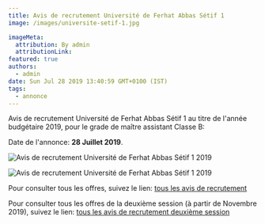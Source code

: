 ```yaml
---
title: Avis de recrutement Université de Ferhat Abbas Sétif 1
image: /images/universite-setif-1.jpg

imageMeta:
  attribution: By admin
  attributionLink:
featured: true
authors:
  - admin
date: Sun Jul 28 2019 13:40:59 GMT+0100 (IST)
tags:
  - annonce
---
```


Avis de recrutement Université de Ferhat Abbas Sétif 1 au titre de l'année budgétaire 2019, pour le grade de maître assistant Classe B:

Date de l'annonce: **28 Juillet 2019**.

![Avis de recrutement Université de Ferhat Abbas Sétif 1  2019](/images/avis-de-recruetemnt-universite-setif-1.jpg)

![Avis de recrutement Université de Ferhat Abbas Sétif 1 2019](/images/avis-de-recruetemnt-universite-setif-1-2.jpg)


Pour consulter tous les offres, suivez le lien: [tous les avis de recrutement](/tous_les_avis_de_recrutement_annee_budgetaire_2019/)

Pour consulter tous les offres de la deuxième session (à partir de Novembre 2019), suivez le lien: [tous les avis de recrutement deuxième session](/tous-les-avis-de-recrutement-mitre-assistant-classe-b-au-titre-de-l-annee-2019-deuxieme-session/)
